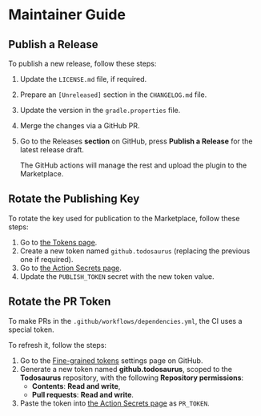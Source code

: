 Maintainer Guide
================

Publish a Release
-----------------
To publish a new release, follow these steps:
1. Update the `LICENSE.md` file, if required.
2. Prepare an `[Unreleased]` section in the `CHANGELOG.md` file.
3. Update the version in the `gradle.properties` file.
4. Merge the changes via a GitHub PR.
5. Go to the Releases **section** on GitHub, press **Publish a Release** for the latest release draft.

   The GitHub actions will manage the rest and upload the plugin to the Marketplace.

Rotate the Publishing Key
-------------------------
To rotate the key used for publication to the Marketplace, follow these steps:
1. Go to [the Tokens page][marketplace.tokens].
2. Create a new token named `github.todosaurus` (replacing the previous one if required).
3. Go to [the Action Secrets page][github.secrets].
4. Update the `PUBLISH_TOKEN` secret with the new token value.

Rotate the PR Token
-------------------
To make PRs in the `.github/workflows/dependencies.yml`, the CI uses a special token.

To refresh it, follow the steps:
1. Go to the [Fine-grained tokens][github.tokens] settings page on GitHub.
2. Generate a new token named **github.todosaurus**, scoped to the **Todosaurus** repository, with the following **Repository permissions**:
    - **Contents**: **Read and write**,
    - **Pull requests**: **Read and write**.
3. Paste the token into [the Action Secrets page][github.secrets] as `PR_TOKEN`.

[github.secrets]: https://github.com/ForNeVeR/Todosaurus/settings/secrets/actions
[github.tokens]: https://github.com/settings/tokens?type=beta
[marketplace.tokens]: https://plugins.jetbrains.com/author/me/tokens
